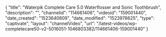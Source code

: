 {
    "title": "Waterpik Complete Care 5.0 Waterflosser and Sonic Toothbrush",
    "description": "",
    "channelid": "114661406",
    "videoid": "159001440",
    "date_created": "1523640809",
    "date_modified": "1523978625",
    "type": "captivate",
    "layout": "channelVideo",
    "url": "\/latest-videos\/wp-completecare50-v2-5016051-1046803382\/114661406-159001440"
}